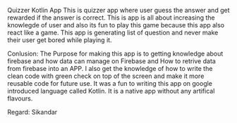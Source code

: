 Quizzer Kotlin App
This is quizzer app where user guess the answer and get rewarded if the answer is correct.
This is app is all about increasing the knowlegde of user and also its fun to play this game because this app also react like a game.
This app is generating list of question and never make their user get bored while playing it.


Conlusion:
The Purpose for making this app is to getting knowledge about firebase and how data can manage on Firebase and How to retrive data from firebase into an APP.
I also get the knowledge of how to write the clean code with green check on top of the screen and make it more reusable code for future use.
It was a fun to writing this app on google introduced language called Kotlin.
It is a native app without any artifical flavours.


Regard:
Sikandar
